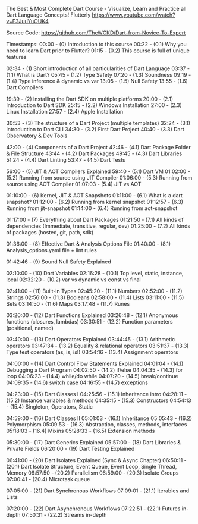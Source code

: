 The Best & Most Complete Dart Course - Visualize, Learn and Practice all Dart Language Concepts!
Flutterly
https://www.youtube.com/watch?v=F3JuuYuOUK4

Source Code:
https://github.com/TheWCKD/Dart-from-Novice-To-Expert

Timestamps:
00:00 - (0) Introduction to this course
00:22 - (0.1) Why you need to learn Dart prior to Flutter?
01:15 - (0.2) This course is full of unique features

02:34 - (1) Short introduction of all particularities of Dart Language
03:37 - (1.1) What is Dart?
05:45 - (1.2) Type Safety
07:20 - (1.3) Soundness
09:19 - (1.4) Type inference & dynamic vs var
13:05 - (1.5) Null Safety
13:55 - (1.6) Dart Compilers

19:39 - (2) Installing the Dart SDK on multiple platforms
20:00 - (2.1) Introduction to Dart SDK
25:15 - (2.2) Windows Installation
27:00 - (2.3) Linux Installation
27:57 - (2.4) Apple Installation

30:53 - (3) The structure of a Dart Project (multiple templates)
32:24 - (3.1) Introduction to Dart CLI
34:30 - (3.2) First Dart Project
40:40 - (3.3) Dart Observatory & Dev Tools

42:00 - (4) Components of a Dart Project
42:46 - (4.1) Dart Package Folder & File Structure
43:44 - (4.2) Dart Packages
49:45 - (4.3) Dart Libraries
51:24 - (4.4) Dart Linting
53:47 - (4.5) Dart Tests

56:00 - (5) JIT & AOT Compilers Explained
59:40 - (5.1) Dart VM
01:02:00 - (5.2) Running from source using JIT Compiler
01:06:00 - (5.3) Running from source using AOT Compiler
01:07:03 - (5.4) JIT vs AOT

01:10:00 - (6) Kernel, JIT & AOT Snapshots
01:11:00 - (6.1) What is a dart snapshot?
01:12:00 - (6.2) Running from kernel snapshot
01:12:57 - (6.3) Running from jit-snapshot
01:14:00 - (6.4) Running from aot-snapshot

01:17:00 - (7) Everything about Dart Packages
01:21:50 - (7.1) All kinds of dependencies (Immediate, transitive, regular, dev)
01:25:00 - (7.2) All kinds of packages (hosted, git, path, sdk)

01:36:00 - (8) Effective Dart & Analysis Options File
01:40:00 - (8.1) Analysis_options.yaml file + lint rules

01:42:46 - (9) Sound Null Safety Explained

02:10:00 - (10) Dart Variables
02:16:28 - (10.1) Top level, static, instance, local
02:32:20 - (10.2) var vs dynamic vs const vs final

02:41:00 - (11) Built-in Types
02:45:20 - (11.1) Numbers
02:52:00 - (11.2) Strings
02:56:00 - (11.3) Booleans
02:58:00 - (11.4) Lists
03:11:00 - (11.5) Sets
03:14:50 - (11.6) Maps
03:17:48 - (11.7) Runes

03:20:00 - (12) Dart Functions Explained
03:26:48 - (12.1) Anonymous functions (closures, lambdas)
03:30:51 - (12.2) Function parameters (positional, named)

03:40:00 - (13) Dart Operators Explained
03:44:45 - (13.1) Arithmetic operators
03:47:34 - (13.2) Equality & relational operators
03:51:37 - (13.3) Type test operators (as, is, is!)
03:54:16 - (13.4) Assignment operators

04:00:00 - (14) Dart Control Flow Statements Explained
04:01:04 - (14.1) Debugging a Dart Program
04:02:50 - (14.2) if/else
04:04:35 - (14.3) for loop
04:06:23 - (14.4) while/do while
04:07:20 - (14.5) break/continue
04:09:35 - (14.6) switch case
04:16:55 - (14.7) exceptions

04:23:00 - (15) Dart Classes I
04:25:56 - (15.1) Inheritance intro
04:28:11 - (15.2) Instance variables & methods
04:35:15 - (15.3) Constructors
04:54:13 - (15.4) Singleton, Operators, Static

04:59:00 - (16) Dart Classes II
05:01:03 - (16.1) Inheritance
05:05:43 - (16.2) Polymorphism
05:09:53 - (16.3) Abstraction, classes, methods, interfaces
05:18:03 - (16.4) Mixins
05:28:33 - (16.5) Extension methods

05:30:00 - (17) Dart Generics Explained
05:57:00 - (18) Dart Libraries & Private Fields
06:20:00 - (19) Dart Testing Explained

06:41:00 - (20) Dart Isolates Explained (Sync & Async Chapter)
06:50:11 - (20.1) Dart Isolate Structure, Event Queue, Event Loop, Single Thread, Memory
06:57:50 - (20.2) Parallelism
06:59:00 - (20.3) Isolate Groups
07:00:41 - (20.4) Microtask queue

07:05:00 - (21) Dart Synchronous Workflows
07:09:01 - (21.1) Iterables and Lists

07:20:00 - (22) Dart Asynchronous Workflows
07:22:51 - (22.1) Futures in-depth
07:50:31 - (22.2) Streams in-depth
